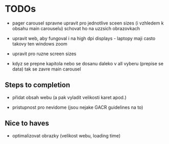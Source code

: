 # TODOs 

- pager carousel
spravne upravit pro jednotlive sceen sizes (i vzhledem k obsahu main carouselu)
schovat ho na uzzsich obrazovkach

- upravit web, aby fungoval i na high dpi displays - laptopy maji casto takovy ten windows zoom

- upravit pro ruzne screen sizes

 - kdyz se prepne kapitola nebo se dosanu daleko v all vyberu (prepise se data) tak se zavre main carousel

## Steps to completion

- přidat obsah webu (a pak vyladit velikosti karet apod.)

- pristupnost pro nevidome (jsou nejake GACR guidelines na to)

## Nice to haves

- optimalizovat obrazky (velikost webu, loading time)

